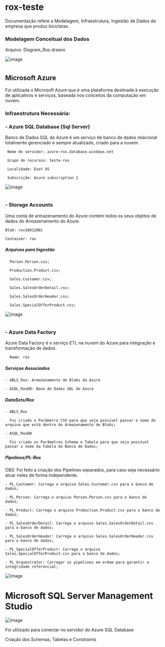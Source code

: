 # rox-teste

Documentação refere a Modelagem, Infraestrutura, Ingestão de Dados da empresa que produz bicicletas. 

### Modelagem Conceitual dos Dados

Arquivo: Diagram_Rox.drawio

![image](https://user-images.githubusercontent.com/106120582/169947455-1df015fa-d9a2-4b37-9cc4-61fdba28e7c0.png)

#

## Microsoft Azure

Foi utilizada o Microsoft Azure que é uma plataforma destinada à execução de aplicativos e serviços, baseada nos conceitos da computação em nuvem.

### Infraestrutura Necessária: 
### - Azure SQL Database (Sql Server)
Banco de Dados SQL do Azure é um serviço de banco de dados relacional totalmente gerenciado e sempre atualizado, criado para a nuvem.

     Nome do servidor: azure-rox.database.windows.net
  
     Grupo de recursos: teste-rox
  
     Localidade: East US
  
     Subscrição: Azure subscription 1
  
  
  ![image](https://user-images.githubusercontent.com/106120582/169950146-132badfe-64ec-4f3b-8f1f-64fa36f677d4.png)

#

### - Storage Accounts
Uma conta de armazenamento do Azure contém todos os seus objetos de dados do Armazenamento do Azure.
  
    Blob: rox10012001
  
    Container: rox
  
  ##### Arquivos para Ingestão 
  
      Person.Person.csv; 
      
      Production.Product.csv; 
      
      Sales.Customer.csv; 
      
      Sales.SalesOrderDetail.csv; 
      
      Sales.SalesOrderHeader.csv; 
      
      Sales.SpecialOfferProduct.csv;
  
  ![image](https://user-images.githubusercontent.com/106120582/169950237-3447ec5f-ace6-4649-bdb1-6f85fd68d5c0.png)

#

### - Azure Data Factory
Azure Data Factory é o serviço ETL na nuvem do Azure para integração e transformação de dados.
  
      Name: rox
  
  ##### Serviços Associados
  
    - ABLS_Rox: Armazenamento de Blobs do Azure
    
    - ASQL_RoxDB: Base de Dados SQL do Azure
  
  ##### DataSets/Rox
  
    - ABLS_Rox
     
      Foi criado o Parâmetro CSV para que seja possível passar o nome do arquivo que está dentro do Armazenamento de Blobs;
      
    - ASQL_RoxDB
    
      Foi criado os Parâmetros Schema e Tabela para que seja possível passar o nome da Tabela do Banco de Dados;
  
  ##### Pipelines/PL-Rox
  
  OBS: Foi feito a criação dos Pipelines separados, para caso seja necessário atuar neles de forma independente.
  
    - PL_Customer: Carrega o arquivo Sales.Customer.csv para o banco de dados;
    
    - PL_Person: Carrega o arquivo Person.Person.csv para o banco de dados;
    
    - PL_Product: Carrega o arquivo Production.Product.csv para o banco de dados;
    
    - PL_SalesOrderDetail: Carrega o arquivo Sales.SalesOrderDetail.csv para o banco de dados;
    
    - PL_SalesOrderHeader: Carrega o arquivo Sales.SalesOrderHeader.csv para o banco de dados;
    
    - PL_SpecialOfferProduct: Carrega o arquivo Sales.SpecialOfferProduct.csv para o banco de dados;
    
    - PL_Orquestrator: Carregar os pipelines em ordem para garantir a integridade referencial;
    
    
   ![image](https://user-images.githubusercontent.com/106120582/170150469-549d2c62-46d8-4310-8d91-7bb244b91103.png)

  #
  
  # Microsoft SQL Server Management Studio
  
  ![image](https://user-images.githubusercontent.com/106120582/170183677-d52754b8-157d-42c1-a9ac-eed7d03fc501.png)
  
  Foi utilizado para conectar no servidor do Azure SQL Database
  
  Criação dos Schemas, Tabelas e Constraints


